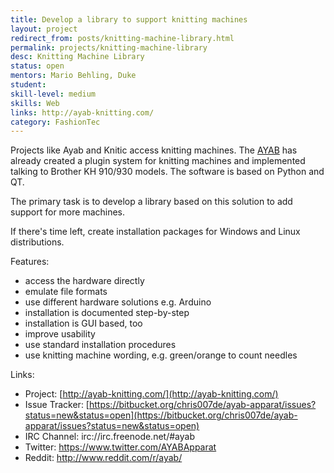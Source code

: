 ```yaml
---
title: Develop a library to support knitting machines
layout: project
redirect_from: posts/knitting-machine-library.html
permalink: projects/knitting-machine-library
desc: Knitting Machine Library
status: open
mentors: Mario Behling, Duke
student: 
skill-level: medium
skills: Web
links: http://ayab-knitting.com/
category: FashionTec
---
```


Projects like Ayab and Knitic access knitting machines. The [AYAB](http://ayab-knitting.com) has already created a plugin system for knitting machines and implemented talking to Brother KH 910/930 models. The software is based on Python and QT.

The primary task is to develop a library based on this solution to add support for more machines.

If there's time left, create installation packages for Windows and Linux distributions.

Features:

* access the hardware directly
* emulate file formats
* use different hardware solutions e.g. Arduino
* installation is documented step-by-step
* installation is GUI based, too
* improve usability
* use standard installation procedures
* use knitting machine wording, e.g. green/orange to count needles

Links:

* Project: [http://ayab-knitting.com/](http://ayab-knitting.com/)
* Issue Tracker: [https://bitbucket.org/chris007de/ayab-apparat/issues?status=new&status=open](https://bitbucket.org/chris007de/ayab-apparat/issues?status=new&status=open)
* IRC Channel: irc://irc.freenode.net/#ayab
* Twitter: https://www.twitter.com/AYABApparat
* Reddit: http://www.reddit.com/r/ayab/
